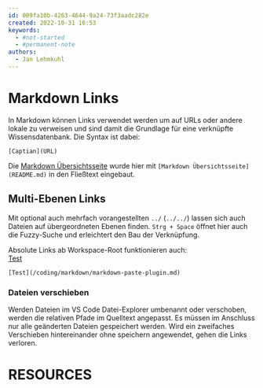 ```yaml
---
id: 009fa10b-4263-4644-9a24-73f3aadc282e
created: 2022-10-31 16:53
keywords: 
  - #not-started
  - #permanent-note
authors:
  - Jan Lehmkuhl
---
```



Markdown Links
======================================================================

In Markdown können Links verwendet werden um auf URLs oder andere lokale zu verweisen und sind damit die Grundlage für eine verknüpfte Wissensdatenbank. 
Die Syntax ist dabei: 

    [Captian](URL)

Die [Markdown Übersichtsseite](README.md) wurde hier mit `[Markdown Übersichtsseite](README.md)` in den Fließtext eingebaut.  


Multi-Ebenen Links
------------------------------------------------------------

Mit optional auch mehrfach vorangestellten `../` (`../../`) lassen sich auch Dateien auf übergeordneten Ebenen finden. 
`Strg + Space` öffnet hier auch die Fuzzy-Suche und erleichtert den Bau der Verknüpfung. 

Absolute Links ab Workspace-Root funktionieren auch:  
[Test](/coding/markdown/markdown-paste-plugin.md)  

    [Test](/coding/markdown/markdown-paste-plugin.md)  


### Dateien verschieben
Werden Dateien im VS Code Datei-Explorer umbenannt oder verschoben, werden die relativen Pfade im Quelltext angepasst. 
Es müssen im Anschluss nur alle geänderten Dateien gespeichert werden. 
Wird ein zweifaches Verschieben hintereinander ohne speichern angewendet, gehen die Links verloren. 



RESOURCES
======================================================================
